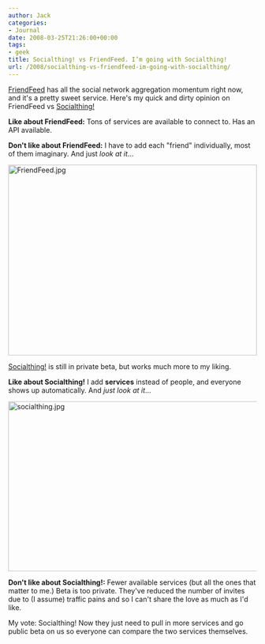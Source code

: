 ```yaml
---
author: Jack
categories:
- Journal
date: 2008-03-25T21:26:00+00:00
tags:
- geek
title: Socialthing! vs FriendFeed. I’m going with Socialthing!
url: /2008/socialthing-vs-friendfeed-im-going-with-socialthing/
---
```


[FriendFeed][1] has all the social network aggregation momentum right now, and it's a pretty sweet service. Here's my quick and dirty opinion on FriendFeed vs [Socialthing!][2]

**Like about FriendFeed:** Tons of services are available to connect to. Has an <span class="caps">API</span> available.

**Don't like about FriendFeed:** I have to add each "friend" individually, most of them imaginary. And just _look at it_&#8230;

<img src="http://baty.net/files/FriendFeed.jpg" alt="FriendFeed.jpg" border="0" width="504" height="386" />

[Socialthing!][3] is still in private beta, but works much more to my liking. 

**Like about Socialthing!** I add **services** instead of people, and everyone shows up automatically. And _just look at it_&#8230;

<img src="http://baty.net/files/socialthing.jpg" alt="socialthing.jpg" border="0" width="565" height="344" />

**Don't like about Socialthing!:** Fewer available services (but all the ones that matter to me.) Beta is too private. They've reduced the number of invites due to (I assume) traffic pains and so I can't share the love as much as I'd like.

My vote: Socialthing! Now they just need to pull in more services and go public beta on us so everyone can compare the two services themselves.

 [1]: http://www.friendfeed.com/
 [2]: http://www.socialthing.com/
 [3]: https://socialthing.com/